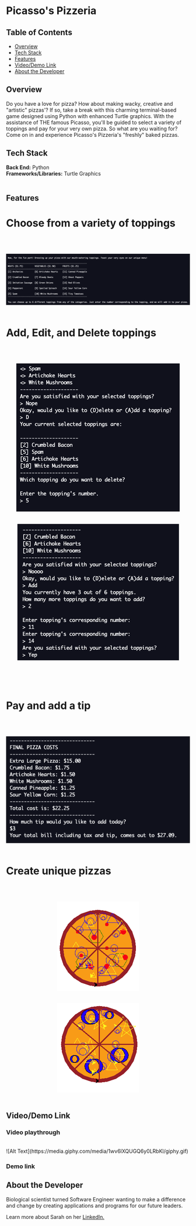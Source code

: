 # Picasso's Pizzeria

## Table of Contents

- [Overview](#overview)
- [Tech Stack](#tech-stack)
- [Features](#features)
- [Video/Demo Link](#video-demo)
- [About the Developer](#developer)

## <a name="overview"></a>Overview

Do you have a love for pizza? How about making wacky, creative and "artistic" pizzas'? If so, take a break with this charming terminal-based game designed using Python with enhanced Turtle graphics. With the assistance of THE famous Picasso, you'll be guided to select a variety of toppings and pay for your very own pizza. So what are you waiting for? Come on in and experience Picasso's Pizzeria's "freshly" baked pizzas.

## <a name="tech-stack"></a>Tech Stack

**Back End:** Python<br>
**Frameworks/Libraries:** Turtle Graphics<br>
<br/>

## <a name="features"></a>Features

# Choose from a variety of toppings

<br><br>

<p align="center">
<img src="/static/img/toppings-menu.png">
<br/><br/>
 </p>

# Add, Edit, and Delete toppings

<br><br>

<p align="center">
<img src="/static/img/delete-toppings.png">
<br/><br/>
 </p>

 <p align="center">
<img src="/static/img/add-toppings.png">
<br/><br/>
 </p>

<br><br>

# Pay and add a tip

<br><br>

<p align="center">
<img src="/static/img/checkout.png">
<br><br>
 </p>

# Create unique pizzas

<br><br>

<p align="center">
<img src="/static/img/pizza-1.png">
<br><br>
 </p>

 <p align="center">
<img src="/static/img/pizza-2.png">
<br><br>
 </p>

## <a name="video-demo"></a> Video/Demo Link

### Video playthrough

<br>
![Alt Text](https://media.giphy.com/media/1wv6lXQUGQ6y0LRbKl/giphy.gif)
<br>

### Demo link

<a href = "https://repl.it/@sw135/Project-Pizza#main.py">
 
## <a name="developer"></a>About the Developer

Biological scientist turned Software Engineer wanting to make a difference and change by creating applications and programs for our future leaders.

Learn more about Sarah on her <a href="https://www.linkedin.com/in/wong-s" target="_blank">LinkedIn.</a>
